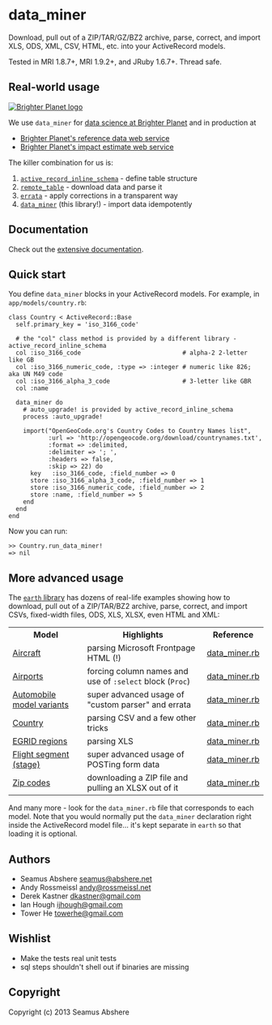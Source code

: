 # data_miner

Download, pull out of a ZIP/TAR/GZ/BZ2 archive, parse, correct, and import XLS, ODS, XML, CSV, HTML, etc. into your ActiveRecord models.

Tested in MRI 1.8.7+, MRI 1.9.2+, and JRuby 1.6.7+. Thread safe.

## Real-world usage

<p><a href="http://brighterplanet.com"><img src="https://s3.amazonaws.com/static.brighterplanet.com/assets/logos/flush-left/inline/green/rasterized/brighter_planet-160-transparent.png" alt="Brighter Planet logo"/></a></p>

We use `data_miner` for [data science at Brighter Planet](http://brighterplanet.com/research) and in production at

* [Brighter Planet's reference data web service](http://data.brighterplanet.com)
* [Brighter Planet's impact estimate web service](http://impact.brighterplanet.com)

The killer combination for us is:

1. [`active_record_inline_schema`](https://github.com/seamusabshere/active_record_inline_schema) - define table structure
2. [`remote_table`](https://github.com/seamusabshere/remote_table) - download data and parse it
3. [`errata`](https://github.com/seamusabshere/errata) - apply corrections in a transparent way
4. [`data_miner`](https://github.com/seamusabshere/data_miner) (this library!) - import data idempotently

## Documentation

Check out the [extensive documentation](http://rdoc.info/github/seamusabshere/data_miner).

## Quick start

You define <code>data_miner</code> blocks in your ActiveRecord models. For example, in <code>app/models/country.rb</code>:

    class Country < ActiveRecord::Base
      self.primary_key = 'iso_3166_code'

      # the "col" class method is provided by a different library - active_record_inline_schema
      col :iso_3166_code                            # alpha-2 2-letter like GB
      col :iso_3166_numeric_code, :type => :integer # numeric like 826; aka UN M49 code
      col :iso_3166_alpha_3_code                    # 3-letter like GBR
      col :name
  
      data_miner do
        # auto_upgrade! is provided by active_record_inline_schema
        process :auto_upgrade!

        import("OpenGeoCode.org's Country Codes to Country Names list",
               :url => 'http://opengeocode.org/download/countrynames.txt',
               :format => :delimited,
               :delimiter => '; ',
               :headers => false,
               :skip => 22) do
          key   :iso_3166_code, :field_number => 0
          store :iso_3166_alpha_3_code, :field_number => 1
          store :iso_3166_numeric_code, :field_number => 2
          store :name, :field_number => 5
        end
      end
    end

Now you can run:

    >> Country.run_data_miner!
    => nil

## More advanced usage

The [`earth` library](https://github.com/brighterplanet/earth) has dozens of real-life examples showing how to download, pull out of a ZIP/TAR/BZ2 archive, parse, correct, and import CSVs, fixed-width files, ODS, XLS, XLSX, even HTML and XML:

<table>
  <tr>
    <th>Model</th>
    <th>Highlights</th>
    <th>Reference</th>
  </tr>
  <tr>
    <td><a href="http://data.brighterplanet.com/aircraft">Aircraft</a></td>
    <td>parsing Microsoft Frontpage HTML (!)</td>
    <td><a href="https://github.com/brighterplanet/earth/blob/master/lib/earth/air/aircraft/data_miner.rb">data_miner.rb</a></td>
  </tr>
  <tr>
    <td><a href="http://data.brighterplanet.com/airports">Airports</a></td>
    <td>forcing column names and use of <code>:select</code> block (<code>Proc</code>)</td>
    <td><a href="https://github.com/brighterplanet/earth/blob/master/lib/earth/air/airport/data_miner.rb">data_miner.rb</a></td>
  </tr>
  <tr>
    <td><a href="http://data.brighterplanet.com/automobile_make_model_year_variants">Automobile model variants</a></td>
    <td>super advanced usage of "custom parser" and errata</td>
    <td><a href="https://github.com/brighterplanet/earth/blob/master/lib/earth/automobile/automobile_make_model_year_variant/data_miner.rb">data_miner.rb</a></td>
  </tr>
  <tr>
    <td><a href="http://data.brighterplanet.com/countries">Country</a></td>
    <td>parsing CSV and a few other tricks</td>
    <td><a href="https://github.com/brighterplanet/earth/blob/master/lib/earth/locality/country/data_miner.rb">data_miner.rb</a></td>
  </tr>
  <tr>
    <td><a href="http://data.brighterplanet.com/egrid_regions">EGRID regions</a></td>
    <td>parsing XLS</td>
    <td><a href="https://github.com/brighterplanet/earth/blob/master/lib/earth/locality/egrid_region/data_miner.rb">data_miner.rb</a></td>
  </tr>
  <tr>
    <td><a href="http://data.brighterplanet.com/flight_segments">Flight segment (stage)</a></td>
    <td>super advanced usage of POSTing form data</td>
    <td><a href="https://github.com/brighterplanet/earth/blob/master/lib/earth/air/flight_segment/data_miner.rb">data_miner.rb</a></td>
  </tr>
  <tr>
    <td><a href="http://data.brighterplanet.com/zip_codes">Zip codes</a></td>
    <td>downloading a ZIP file and pulling an XLSX out of it</td>
    <td><a href="https://github.com/brighterplanet/earth/blob/master/lib/earth/locality/zip_code.rb">data_miner.rb</a></td>
  </tr>
</table>

And many more - look for the `data_miner.rb` file that corresponds to each model. Note that you would normally put the `data_miner` declaration right inside the ActiveRecord model file... it's kept separate in `earth` so that loading it is optional.

## Authors

* Seamus Abshere <seamus@abshere.net>
* Andy Rossmeissl <andy@rossmeissl.net>
* Derek Kastner <dkastner@gmail.com>
* Ian Hough <ijhough@gmail.com>
* Tower He <towerhe@gmail.com>

## Wishlist

* Make the tests real unit tests
* sql steps shouldn't shell out if binaries are missing

## Copyright

Copyright (c) 2013 Seamus Abshere
